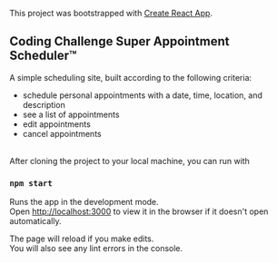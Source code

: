 This project was bootstrapped with [Create React App](https://github.com/facebook/create-react-app).

## Coding Challenge Super Appointment Scheduler™

A simple scheduling site, built according to the following criteria:

- schedule personal appointments with a date, time, location, and description
- see a list of appointments
- edit appointments
- cancel appointments

<br />
After cloning the project to your local machine, you can run with

### `npm start`

Runs the app in the development mode.<br />
Open [http://localhost:3000](http://localhost:3000) to view it in the browser if it doesn't open automatically.

The page will reload if you make edits.<br />
You will also see any lint errors in the console.
